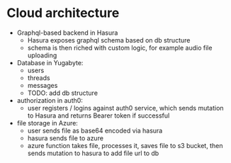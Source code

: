 # Cloud architecture

* Graphql-based backend in Hasura
  * Hasura exposes graphql schema based on db structure
  * schema is then riched with custom logic, for example audio file uploading
* Database in Yugabyte:
  * users
  * threads
  * messages
  * TODO: add db structure
* authorization in auth0:
  * user registers / logins against auth0 service, which sends mutation to Hasura and 
    returns Bearer token if successful
* file storage in Azure:
  * user sends file as base64 encoded via hasura
  * hasura sends file to azure
  * azure function takes file, processes it, saves file to s3 bucket, then sends 
    mutation to hasura to add file url to db
